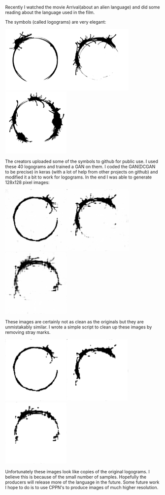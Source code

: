 
Recently I watched the movie Arrival(about an alien language)  and did some reading about the language used in the film. 

The symbols (called logograms) are very elegant:

<img src="/logos/Heptapod1.jpg" width="200"/><img src="/logos/IanLouiseMustGo1.jpg" width="200"/><img src="/logos/MustLearnIanLouise1.jpg" width="200"/>

The creators uploaded some of the symbols to github for public use. I used these 40 logograms and trained a GAN on them. I coded the GAN(DCGAN to be precise) in keras (with a lot of help from other projects on github) and modified it a bit to work for logograms. In the end I was able to generate 128x128 pixel images:

<img src="/examples/dirty.png" width="200"/><img src="/examples/dirty1.png" width="200"/><img src="/examples/dirty2.png" width="200"/>

These images are certainly not as clean as the originals but they are unmistakably similar. I wrote a simple script to clean up these images by removing stray marks.

<img src="/examples/clean.png" width="200"/><img src="/examples/clean1.png" width="200"/><img src="/examples/clean2.png" width="200"/>

Unfortunately these images look like copies of the original logograms. I believe this is because of the small number of samples. Hopefully the producers will release more of the language in the future. Some future work I hope to do is to use CPPN's to produce images of much higher resolution.